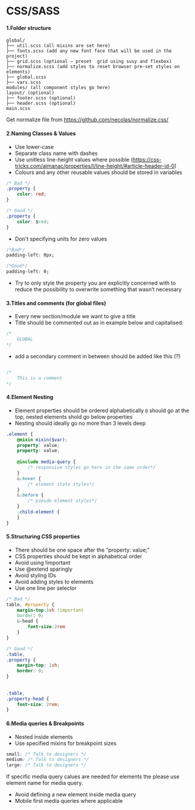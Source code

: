 # CSS/SASS

#### 1.Folder structure 

```
global/
├── util.scss (all mixins are set here)
├── fonts.scss (add any new font face that will be used in the project)
├── grid.scss (optional – preset  grid using susy and flexbox)
├── normalize.scss (add styles to reset browser pre-set styles on elements)
├── global.scss
├── vars.scss
modules/ (all component styles go here)
layout/ (optional)
├── footer.scss (optional)
├── header.scss (optional)
main.scss
```
Get normalize file from https://github.com/necolas/normalize.css/

#### 2.Naming Classes & Values
- Use lower-case
- Separate class name with dashes
- Use unitless line-height values where possible (https://css-tricks.com/almanac/properties/l/line-height/#article-header-id-0)
- Colours and any other reusable values should be stored in variables

```css
/* Bad */
.property {
    color: red;
}
```

```css
/* Good */
.property {
    color: $red;
}
```

- Don't specifying units for zero values

```css
/*Bad*/
padding-left: 0px;
```

```css
/*Good*/
padding-left: 0;
```

- Try to only style the property you are explicitly concerned with to reduce the possibility to overwrite something that wasn’t necessary


#### 3.Titles and comments (for global files)
- Every new section/module we want to give a title
- Title should be commented out as in example below and capitalised:

```css
/*
    GLOBAL
*/
```

- add a secondary comment in between should be added like this (?)

```css

/*
    This is a comment
*/
```

#### 4.Element Nesting
- Element properties should be ordered alphabetically `@` should go at the top, nested elements shold go below properties
- Nesting should ideally go no more than 3 levels deep

```scss
.element {
    @mixin mixin($var);
    property: value;
    property: value;
  
    @include media-query {
        /* responsive styles go here in the same order*/
    }
    &:hover {
        /* element state styles*/
    }
    &:before {
        /* pseudo element styles*/
    }
    .child-element {
    }
}
```

#### 5.Structuring CSS properties
- There should be one space after the “property: value;”
- CSS properties should be kept in alphabetical order
- Avoid using !important
- Use @extend sparingly
- Avoid styling IDs
- Avoid adding styles to elements
- Use one line per selector

```scss
/* Bad */
table, #property {
    margin-top:1vh !important
    border: 0;
    &-head {
        font-size:2rem
    }
}
```

```scss
/* Good */
.table,
.property {
    margin-top: 1vh;
    border: 0;
}
 
 
.table,
.property-head {
    font-size: 2rem;
}
```

#### 6.Media queries & Breakpoints
- Nested inside elements
- Use specified mixins for breakpoint sizes
```css
small: /* Talk to designers */
medium: /* Talk to designers */
large: /* Talk to designers */
```

If specific media query calues are needed for elements the please use element name for media query.

- Avoid defining a new element inside media query
- Mobile first media queries where applicable

